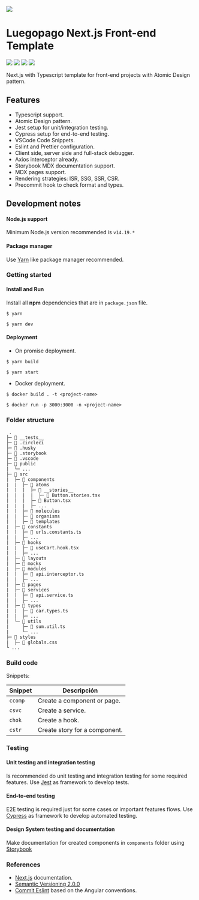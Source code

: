 ![](https://luegopago.blob.core.windows.net/luegopago-uploads/website/luegopago-logo.png)

# Luegopago Next.js Front-end Template

![](https://img.shields.io/badge/release-v0.1.0-%23FF40FC?style=flat-square)
![](https://img.shields.io/badge/Node.js-v14.19.*-green?style=flat-square)
![](https://img.shields.io/badge/Yarn-v1.22.10-green?style=flat-square)
![](https://img.shields.io/badge/Next.js-v12.1.0-black?style=flat-square)

Next.js with Typescript template for front-end projects with
Atomic Design pattern.

## Features
- Typescript support.
- Atomic Design pattern.
- Jest setup for unit/integration testing.
- Cypress setup for end-to-end testing.
- VSCode Code Snippets.
- Eslint and Prettier configuration.
- Client side, server side and full-stack debugger.
- Axios interceptor already.
- Storybook MDX documentation support.
- MDX pages support.
- Rendering strategies: ISR, SSG, SSR, CSR.
- Precommit hook to check format and types.

## Development notes
#### Node.js support
Minimum Node.js version recommended is `v14.19.*`

#### Package manager
Use [Yarn](https://yarnpkg.com) like package manager recommended.

### Getting started
#### Install and Run
Install all **npm** dependencies that are in `package.json` file.

`$ yarn`

`$ yarn dev`

#### Deployment
- On promise deployment.

`$ yarn build`

`$ yarn start`

- Docker deployment.

`$ docker build . -t <project-name>`

`$ docker run -p 3000:3000 -n <project-name>`

### Folder structure
````
 .
├─ 📂 __tests__
├─ 📂 .circleci
├─ 📂 .husky
├─ 📂 .storybook
├─ 📂 .vscode
├─ 📂 public
|  └─ ...
├─ 📂 src
|  ├─ 📂 components
|  |  ├─ 📂 atoms
|  |  |  ├─ 📂 __stories__
|  |  |  |  ├─ 📄 Button.stories.tsx
|  |  |  ├─ 📄 Button.tsx
|  |  |  ├─ ...
|  |  ├─ 📂 molecules
|  |  ├─ 📂 organisms
|  |  ├─ 📂 templates
|  ├─ 📂 constants
|  |  ├─ 📄 urls.constants.ts
|  |  ├─ ...
|  ├─ 📂 hooks
|  |  ├─ 📄 useCart.hook.tsx
|  |  ├─ ...
|  ├─ 📂 layouts
|  ├─ 📂 mocks
|  ├─ 📂 modules
|  |  ├─ 📄 api.interceptor.ts
|  |  ├─ ...
|  ├─ 📂 pages
|  ├─ 📂 services
|  |  ├─ 📄 api.service.ts
|  |  ├─ ...
|  ├─ 📂 types
|  |  ├─ 📄 car.types.ts
|  |  ├─ ...
|  └─ 📂 utils
|     ├─ 📄 sum.util.ts
|     └─ ...
├─ 📂 styles
|  ├─ 📄 globals.css
└ ... 
````

### Build code
Snippets:

| **Snippet** | **Descripción** |
| ------------ | ------------ |
| `ccomp` | Create a component or page. |
| `csvc` | Create a service. |
| `chok` | Create a hook. |
| `cstr` | Create story for a component. |


### Testing
#### Unit testing and integration testing
Is recommended do unit testing and integration testing for
some required features.
Use [Jest](https://jestjs.io) as framework to develop tests.

#### End-to-end testing
E2E testing is required just for some cases or important features flows.
Use [Cypress](https://www.cypress.io) as framework to develop automated testing.

#### Design System testing and documentation
Make documentation for created components in `components` folder using [Storybook](https://storybook.js.org/)

### References
- [Next.js](https://nextjs.org/docs/getting-started) documentation.
- [Semantic Versioning 2.0.0](https://semver.org/)
- [Commit Eslint](https://github.com/conventional-changelog/commitlint/#what-is-commitlint) based on the Angular conventions.